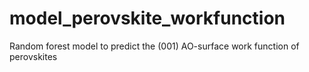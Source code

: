 # model_perovskite_workfunction
 Random forest model to predict the (001) AO-surface work function of perovskites
